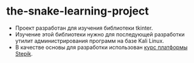 # the-snake-learning-project
- Проект разработан для изучения библиотеки tkinter.
- Изучение этой библиотеки нужно для последующей разработки утилит администрирования программ на базе Kali Linux.
- В качестве основы для разработки использован [курс платформы Stepik](https://stepik.org/course/237150/syllabus?search=7602076663).
